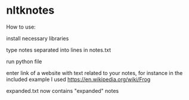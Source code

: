 # nltknotes

How to use:

install necessary libraries

type notes separated into lines in notes.txt

run python file

enter link of a website with text related to your notes, for instance in the included example I used https://en.wikipedia.org/wiki/Frog

expanded.txt now contains "expanded" notes
